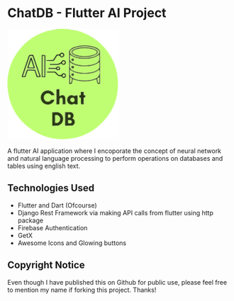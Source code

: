 # ChatDB - Flutter AI Project

<img src="https://github.com/curiouslumber/chatdb/blob/main/images/icon1.svg" width="250">

A flutter AI application where I encoporate the concept of neural network and natural language processing to perform operations on databases and tables using english text.

## Technologies Used
- Flutter and Dart (Ofcourse)
- Django Rest Framework via making API calls from flutter using http package
- Firebase Authentication
- GetX
- Awesome Icons and Glowing buttons

## Copyright Notice
Even though I have published this on Github for public use, please feel free to mention my name if forking this project. Thanks!
